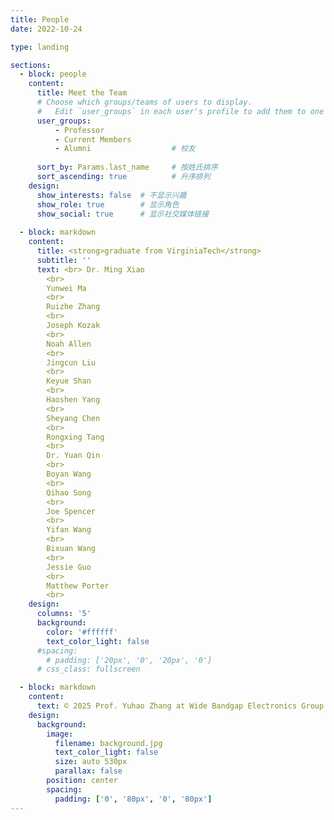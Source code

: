 ```yaml
---
title: People
date: 2022-10-24

type: landing

sections:
  - block: people
    content:
      title: Meet the Team
      # Choose which groups/teams of users to display.
      #   Edit `user_groups` in each user's profile to add them to one or more of these groups.
      user_groups:
          - Professor 
          - Current Members  
          - Alumni                  # 校友
    
      sort_by: Params.last_name     # 按姓氏排序
      sort_ascending: true          # 升序排列
    design:
      show_interests: false  # 不显示兴趣
      show_role: true        # 显示角色
      show_social: true      # 显示社交媒体链接
    
  - block: markdown
    content:
      title: <strong>graduate from VirginiaTech</strong>
      subtitle: ''
      text: <br> Dr. Ming Xiao
        <br> 
        Yunwei Ma
        <br> 
        Ruizhe Zhang
        <br> 
        Joseph Kozak
        <br>
        Noah Allen
        <br>
        Jingcun Liu
        <br>
        Keyue Shan
        <br>
        Haoshen Yang
        <br>
        Sheyang Chen
        <br>
        Rongxing Tang
        <br>
        Dr. Yuan Qin
        <br>
        Boyan Wang
        <br>
        Qihao Song
        <br>
        Joe Spencer
        <br>
        Yifan Wang
        <br>
        Bixuan Wang
        <br>
        Jessie Guo
        <br>
        Matthew Porter
        <br>
    design:
      columns: '5'
      background:
        color: '#ffffff'  
        text_color_light: false
      #spacing:
        # padding: ['20px', '0', '20px', '0']
      # css_class: fullscreen

  - block: markdown
    content:
      text: © 2025 Prof. Yuhao Zhang at Wide Bandgap Electronics Group|Department of EEE|HKU|Built with [CC BY NC ND 4.0](https://creativecommons.org/licenses/by-nc-nd/4.0/)
    design:
      background:
        image:
          filename: background.jpg
          text_color_light: false
          size: auto 530px
          parallax: false
        position: center
        spacing:
          padding: ['0', '80px', '0', '80px']
---
```

